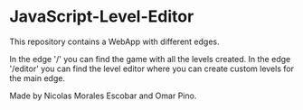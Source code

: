 # JavaScript-Level-Editor

This repository contains a WebApp with different edges. 

In the edge '/' you can find the game with all the levels created.
In the edge '/editor' you can find the level editor where you can create custom levels for the main edge.

Made by Nicolas Morales Escobar and Omar Pino.
